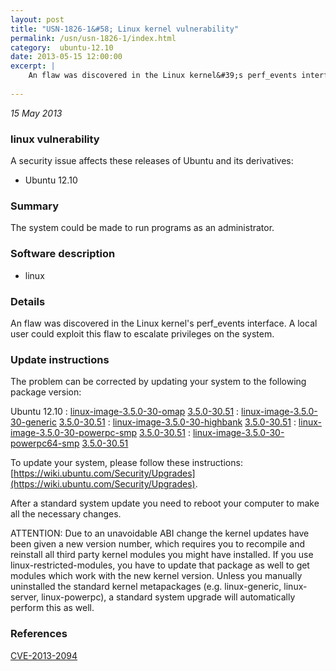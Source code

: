 ```yaml
---
layout: post
title: "USN-1826-1&#58; Linux kernel vulnerability"
permalink: /usn/usn-1826-1/index.html
category:  ubuntu-12.10
date: 2013-05-15 12:00:00
excerpt: |
    An flaw was discovered in the Linux kernel&#39;s perf_events interface. A local user could exploit this flaw to escalate privileges on the system. 
    
--- 
```

 
 

*15 May 2013*

### linux vulnerability

A security issue affects these releases of Ubuntu and its derivatives:

* Ubuntu 12.10

### Summary

The system could be made to run programs as an administrator. 

### Software description

* linux 

### Details

An flaw was discovered in the Linux kernel&#39;s perf_events interface. A local user could exploit this flaw to escalate privileges on the system. 

### Update instructions

The problem can be corrected by updating your system to the following package version:

Ubuntu 12.10
 : [linux-image-3.5.0-30-omap](https://launchpad.net/ubuntu/+source/linux) <span> [3.5.0-30.51](https://launchpad.net/ubuntu/+source/linux/3.5.0-30.51) </span> 
 : [linux-image-3.5.0-30-generic](https://launchpad.net/ubuntu/+source/linux) <span> [3.5.0-30.51](https://launchpad.net/ubuntu/+source/linux/3.5.0-30.51) </span> 
 : [linux-image-3.5.0-30-highbank](https://launchpad.net/ubuntu/+source/linux) <span> [3.5.0-30.51](https://launchpad.net/ubuntu/+source/linux/3.5.0-30.51) </span> 
 : [linux-image-3.5.0-30-powerpc-smp](https://launchpad.net/ubuntu/+source/linux) <span> [3.5.0-30.51](https://launchpad.net/ubuntu/+source/linux/3.5.0-30.51) </span> 
 : [linux-image-3.5.0-30-powerpc64-smp](https://launchpad.net/ubuntu/+source/linux) <span> [3.5.0-30.51](https://launchpad.net/ubuntu/+source/linux/3.5.0-30.51) </span> 

To update your system, please follow these instructions: [https://wiki.ubuntu.com/Security/Upgrades](https://wiki.ubuntu.com/Security/Upgrades).

After a standard system update you need to reboot your computer to make all the necessary changes.

ATTENTION: Due to an unavoidable ABI change the kernel updates have been given a new version number, which requires you to recompile and reinstall all third party kernel modules you might have installed. If you use linux-restricted-modules, you have to update that package as well to get modules which work with the new kernel version. Unless you manually uninstalled the standard kernel metapackages (e.g. linux-generic, linux-server, linux-powerpc), a standard system upgrade will automatically perform this as well. 

### References

 
 [CVE-2013-2094](http://people.ubuntu.com/~ubuntu-security/cve/CVE-2013-2094)
 

